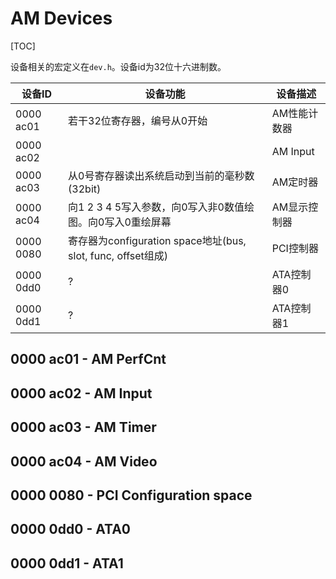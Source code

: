 # AM Devices

[TOC]

设备相关的宏定义在`dev.h`。设备id为32位十六进制数。

| 设备ID      | 设备功能                                     | 设备描述    |
| --------- | ---------------------------------------- | ------- |
| 0000 ac01 | 若干32位寄存器，编号从0开始                          | AM性能计数器 |
| 0000 ac02 |                                                     | AM Input  |
| 0000 ac03 | 从0号寄存器读出系统启动到当前的毫秒数(32bit)               | AM定时器   |
| 0000 ac04 | 向1 2 3 4 5写入参数，向0写入非0数值绘图。向0写入0重绘屏幕      | AM显示控制器 |
| 0000 0080 | 寄存器为configuration space地址(bus, slot, func, offset组成) | PCI控制器  |
| 0000 0dd0 | ?                                        | ATA控制器0 |
| 0000 0dd1 | ?                                        | ATA控制器1 |

## 0000 ac01 - AM PerfCnt
## 0000 ac02 - AM Input
## 0000 ac03 - AM Timer
## 0000 ac04 - AM Video
## 0000 0080 - PCI Configuration space
## 0000 0dd0 - ATA0
## 0000 0dd1 - ATA1
